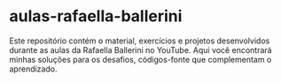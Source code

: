 # aulas-rafaella-ballerini
 Este repositório contém o material, exercícios e projetos desenvolvidos durante as aulas da Rafaella Ballerini no YouTube. Aqui você encontrará minhas soluções para os desafios, códigos-fonte que complementam o aprendizado.
